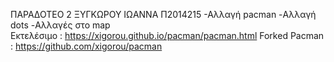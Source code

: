 ΠΑΡΑΔΟΤΕΟ 2
ΞΥΓΚΩΡΟΥ ΙΩΑΝΝΑ Π2014215
-Αλλαγή pacman
-Αλλαγή dots
-Αλλαγές στο map  
Εκτελέσιμο : https://xigorou.github.io/pacman/pacman.html
Forked Pacman : https://github.com/xigorou/pacman
